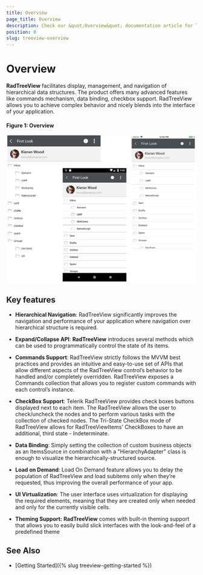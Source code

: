 ```yaml
---
title: Overview
page_title: Overview
description: Check our &quot;Overview&quot; documentation article for Telerik TreeView for Xamarin control.
position: 0
slug: treeview-overview
---
```


# Overview

 **RadTreeView** facilitates display, management, and navigation of hierarchical data structures. The product offers many advanced features like commands mechanism, data binding, checkbox support. RadTreeView allows you to achieve complex behavior and nicely blends into the interface of your application.

#### Figure 1: Overview

![RadTreeView-Overview](images/overview_treeview.png)

## Key features

* **Hierarchical Navigation**: RadTreeView significantly improves the navigation and performance of your application where navigation over hierarchical structure is required.

* **Expand/Collapse API**: **RadTreeView** introduces several methods which can be used to programmatically control the state of its items.

* **Commands Support**: RadTreeView strictly follows the MVVM best practices and provides an intuitive and easy-to-use set of APIs that allow different aspects of the RadTreeView control’s behavior to be handled and/or completely overridden. RadTreeView exposes a Commands collection that allows you to register custom commands with each control’s instance. 

* **CheckBox Support**: Telerik RadTreeView provides check boxes buttons displayed next to each item. The RadTreeView allows the user to check/uncheck the nodes and to perform various tasks with the collection of checked nodes. The Tri-State CheckBox mode of RadTreeView allows for RadTreeViewItems' CheckBoxes to have an additional, third state - Indeterminate.

* **Data Binding**: Simply setting the collection of custom business objects as an ItemsSource in combination with a "HierarchyAdapter" class is enough to visualize the hierarchically-structured source. 

* **Load on Demand**: Load On Demand feature allows you to delay the population of RadTreeView and load subitems only when they’re requested, thus improving the overall performance of your app.

* **UI Virtualization**: The user interface uses virtualization for displaying the required elements, meaning  that they are created only when needed and only for the currently visible cells.

* **Theming Support:** **RadTreeView** comes with built-in theming support that allows you to easily build slick interfaces with the look-and-feel of a predefined theme

## See Also

- [Getting Started]({% slug treeview-getting-started %})
